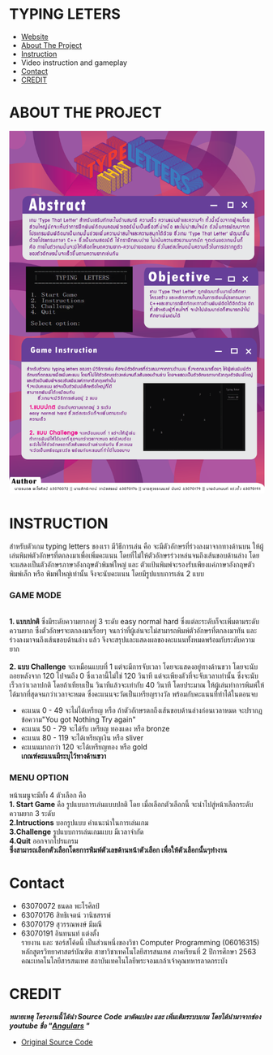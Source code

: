 # TYPING LETERS
- <a href ="https://amazing-saha-cfdb7e.netlify.app/index.html">Website</a>
- [About The Project](#ABOUT-THE-PROJECT)
- [Instruction](#INSTRUCTION)
- Video instruction and gameplay
- [Contact](#CONTACT)
- [CREDIT](#CREDIT)

# ABOUT THE PROJECT
![Poster](https://github.com/tanadonparosin/Project-Computer-progamming/blob/main/PosterCompro.png)
  
   
# INSTRUCTION

   สำหรับตัวเกม typing letters ของเรา  มีวิธีการเล่น คือ จะมีตัวอักษรที่ร่วงลงมาจากทางด้านบน ให้ผู้เล่นพิมพ์ตัวอักษรที่ตกลงมาเพื่อเพิ่มคะแนน โดยที่ไม่ให้ตัวอักษรร่วงหล่นจนถึงเส้นขอบด้านล่าง  โดยจะแสดงเป็นตัวอักษรภาษาอังกฤษตัวพิมพ์ใหญ่  และ ตัวแป้นพิมพ์จะรองรับเพียงแค่ภาษาอังกฤษตัวพิมพ์เล็ก หรือ พิมพ์ใหญ่เท่านั้น จึงจะนับคะแนน โดยมีรูปแบบการเล่น 2 แบบ <br>
### GAME MODE
<br>	**1. แบบปกติ** ซึ่งมีระดับความยากอยู่ 3 ระดับ easy normal hard ซึ่งแต่ละระดับก็จะเพิ่มตามระดับความยาก ซึ่งตัวอักษรจะตกลงมาเรื่อยๆ จนกว่าที่ผู้เล่นจะไม่สามารถพิมพ์ตัวอักษรที่ตกลงมาทัน และ ร่วงลงมาจนถึงเส้นขอบด้านล่าง แล้ว  จึงจะสรุปและแสดงผลของคะแนนทั้งหมดพร้อมกับระดับความยาก <br>
<br>	**2. แบบ Challenge** จะเหมือนแบบที่ 1 แต่จะมีการจับเวลา โดยจะแสดงอยู่ทางด้านขวา โดยจะนับถอยหลังจาก 120 ไปจนถึง 0 ซึ่งเวลานี้ไม่ใช่ 120 วินาที แต่จะเพียงตัวที่จะจับเวลาเท่านั้น ซึ่งจะนับเร็วกว่าเวลาปกติ โดยถ้าเทียบเป็น วินาทีแล้วจะเท่ากับ 40 วินาที โดยประมาณ ให้ผู้เล่นทำการพิมพ์ให้ได้มากที่สุดจนกว่าเวลาจะหมด  ซึ่งคะแนนจะวัดเป็นเหรียญรางวัล พร้อมกับคะแนนที่ทำได้ในตอนจบ
- คะแนน 0 - 49  จะไม่ได้เหรียญ หรือ ถ้าตัวอักษรตกถึงเส้นขอบด้านล่างก่อนเวลาหมด จะปรากฎข้อความ"You got Nothing Try again" 
- คะแนน 50 - 79 จะได้รับ เหรียญ ทองแดง หรือ bronze 
- คะแนน 80 - 119 จะได้เหรียญเงิน หรือ sliver 
- คะแนนมากกว่า 120 จะได้เหรียญทอง หรือ gold
      <br>**เกณฑ์คะแนนมีระบุไว้ทางด้านขวา**
### MENU OPTION
หน้าเมนูจะมีทั้ง 4 ตัวเลือก คือ
<br>**1. Start Game** คือ รูปแบบการเล่นแบบปกติ โดย เมื่อเลือกตัวเลือกนี้ จะนำไปสู่หน้าเลือกระดับความยาก 3 ระดับ 
<br>**2.Intructions** บอกรูปแบบ คำแนะนำในการเล่นเกม
<br>**3.Challenge** รูปแบบการเล่นเกมแบบ มีเวลาจำกัด
<br>**4.Quit** ออกจากโปรแกรม
<br>**ซึ่งสามารถเลือกตัวเลือกโดยการพิมพ์ตัวเลขด้านหน้าตัวเลือก เพื่อให้ตัวเลือกนั้นๆทำงาน**

# Contact

- 63070072 ธนดล พะโรศิลป์
- 63070176 สิทธิเจตน์ วานิชสรรพ์
- 63070179 สุวรรณพงษ์ มีมณี
- 63070191 อินทนนท์ แต่งตั้ง 
<br>รายงาน และ ซอร์สโค้ดนี้ เป็นส่วนหนึ่งของวิชา Computer Programming (06016315) หลักสูตรวิทยาศาสตร์บัณฑิต สาขาวิชาเทคโนโลยีสารสนเทศ ภาคเรียนที่ 2 ปีการศึกษา 2563 คณะเทคโนโลยีสารสนเทศ สถาบันเทคโนโลยีพระจอมเกล้าเจ้าคุณทหารลาดกระบัง


# CREDIT
***หมายเหตุ โครงงานนี้ได้นำ Source Code มาดัดแปลง และ เพิ่มเติมระบบเกม โดยได้นำมาจากช่อง youtube ชื่อ "<a href="https://www.youtube.com/channel/UCxiW6XF39pIRs6wehOtxWLw">Angulars</a> "*** <br>
- <a href="https://www.youtube.com/watch?v=Lb5-UrUqD3w">Original Source Code</a>
 
